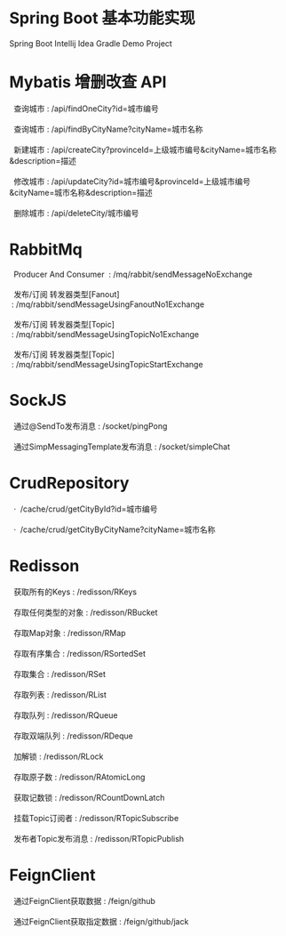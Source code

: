 # Spring Boot 基本功能实现
Spring Boot Intellij Idea Gradle Demo Project
# Mybatis 增删改查 API 
&nbsp;&nbsp;查询城市&nbsp;:&nbsp;/api/findOneCity?id=城市编号<br><br>
&nbsp;&nbsp;查询城市&nbsp;:&nbsp;/api/findByCityName?cityName=城市名称<br><br>
&nbsp;&nbsp;新建城市&nbsp;:&nbsp;/api/createCity?provinceId=上级城市编号&cityName=城市名称&description=描述<br><br>
&nbsp;&nbsp;修改城市&nbsp;:&nbsp;/api/updateCity?id=城市编号&provinceId=上级城市编号&cityName=城市名称&description=描述<br><br>
&nbsp;&nbsp;删除城市&nbsp;:&nbsp;/api/deleteCity/城市编号
# RabbitMq
&nbsp;&nbsp;Producer And Consumer &nbsp;:&nbsp;/mq/rabbit/sendMessageNoExchange<br><br>
&nbsp;&nbsp;发布/订阅 转发器类型[Fanout] &nbsp;:&nbsp;/mq/rabbit/sendMessageUsingFanoutNo1Exchange<br><br>
&nbsp;&nbsp;发布/订阅 转发器类型[Topic] &nbsp;:&nbsp;/mq/rabbit/sendMessageUsingTopicNo1Exchange<br><br>
&nbsp;&nbsp;发布/订阅 转发器类型[Topic] &nbsp;:&nbsp;/mq/rabbit/sendMessageUsingTopicStartExchange
# SockJS
&nbsp;&nbsp;通过@SendTo发布消息&nbsp;:&nbsp;/socket/pingPong<br><br>
&nbsp;&nbsp;通过SimpMessagingTemplate发布消息&nbsp;:&nbsp;/socket/simpleChat
# CrudRepository
&nbsp;&nbsp;·&nbsp;&nbsp;/cache/crud/getCityById?id=城市编号<br><br>
&nbsp;&nbsp;·&nbsp;&nbsp;/cache/crud/getCityByCityName?cityName=城市名称
# Redisson
&nbsp;&nbsp;获取所有的Keys&nbsp;:&nbsp;/redisson/RKeys<br><br>
&nbsp;&nbsp;存取任何类型的对象&nbsp;:&nbsp;/redisson/RBucket<br><br>
&nbsp;&nbsp;存取Map对象&nbsp;:&nbsp;/redisson/RMap<br><br>
&nbsp;&nbsp;存取有序集合&nbsp;:&nbsp;/redisson/RSortedSet<br><br>
&nbsp;&nbsp;存取集合&nbsp;:&nbsp;/redisson/RSet<br><br>
&nbsp;&nbsp;存取列表&nbsp;:&nbsp;/redisson/RList<br><br>
&nbsp;&nbsp;存取队列&nbsp;:&nbsp;/redisson/RQueue<br><br>
&nbsp;&nbsp;存取双端队列&nbsp;:&nbsp;/redisson/RDeque<br><br>
&nbsp;&nbsp;加解锁&nbsp;:&nbsp;/redisson/RLock<br><br>
&nbsp;&nbsp;存取原子数&nbsp;:&nbsp;/redisson/RAtomicLong<br><br>
&nbsp;&nbsp;获取记数锁&nbsp;:&nbsp;/redisson/RCountDownLatch<br><br>
&nbsp;&nbsp;挂载Topic订阅者&nbsp;:&nbsp;/redisson/RTopicSubscribe<br><br>
&nbsp;&nbsp;发布者Topic发布消息&nbsp;:&nbsp;/redisson/RTopicPublish
# FeignClient
&nbsp;&nbsp;通过FeignClient获取数据&nbsp;:&nbsp;/feign/github<br><br>
&nbsp;&nbsp;通过FeignClient获取指定数据&nbsp;:&nbsp;/feign/github/jack
